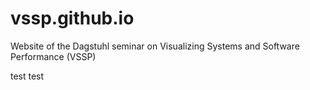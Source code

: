 # vssp.github.io
Website of the Dagstuhl seminar on Visualizing Systems and Software Performance (VSSP)


test test
